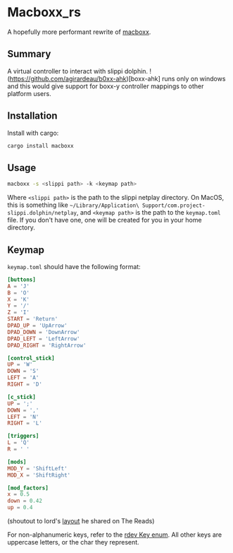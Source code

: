 
# Macboxx_rs

A hopefully more performant rewrite of [macboxx](https://github.com/prmaloney/macboxx).

## Summary
A virtual controller to interact with slippi dolphin.
!(https://github.com/agirardeau/b0xx-ahk)[boxx-ahk] runs only on windows and this would give support for boxx-y controller mappings to other platform users.

## Installation
Install with cargo:
```bash
cargo install macboxx
```

## Usage
```bash
macboxx -s <slippi path> -k <keymap path>
```
Where `<slippi path>` is the path to the slippi netplay directory. On MacOS, this is something like `~/Library/Application\ Support/com.project-slippi.dolphin/netplay`,
and `<keymap path>` is the path to the `keymap.toml` file. If you don't have one, one will be created for you in your home directory.

## Keymap
`keymap.toml` should have the following format:
```toml
[buttons]
A = 'J'
B = 'O'
X = 'K'
Y = '/'
Z = 'I'
START = 'Return'
DPAD_UP = 'UpArrow'
DPAD_DOWN = 'DownArrow'
DPAD_LEFT = 'LeftArrow'
DPAD_RIGHT = 'RightArrow'

[control_stick]
UP = 'W'
DOWN = 'S'
LEFT = 'A'
RIGHT = 'D'

[c_stick]
UP = ';'
DOWN = ','
LEFT = 'N'
RIGHT = 'L'

[triggers]
L = 'Q'
R = ' ' 

[mods]
MOD_Y = 'ShiftLeft'
MOD_X = 'ShiftRight'

[mod_factors]
x = 0.5
down = 0.42
up = 0.4
```
(shoutout to lord's [layout](https://imgur.com/a/3SmBW) he shared on The Reads)

For non-alphanumeric keys, refer to the [rdev Key enum](https://docs.rs/rdev/latest/rdev/enum.Key.html).
All other keys are uppercase letters, or the char they represent.

